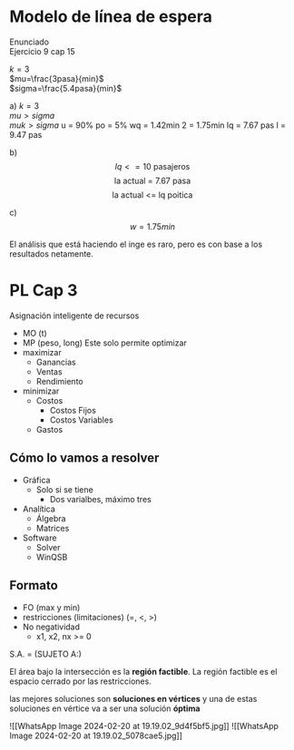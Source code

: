# Modelo de línea de espera
Enunciado  
Ejercicio 9 cap 15

$k=3$  
$mu=\frac{3pasa}{min}$  
$sigma=\frac{5.4pasa}{min}$

a) 
$k=3$  
$mu>sigma$  
$muk>sigma$
u = 90%
po = 5%
wq = 1.42min
2 = 1.75min
lq = 7.67 pas
l = 9.47 pas


b)
$$ 
lq <= 10 \text{ pasajeros}
$$
$$
\text{la actual = 7.67 pasa}
$$
$$
\text{la actual <= lq poitica}
$$

c) 
$$
w = 1.75min
$$

El análisis que está haciendo el inge es raro, pero es con base a los resultados netamente.

# PL Cap 3
Asignación inteligente de recursos
- MO (t)
- MP (peso, long)
Este solo permite optimizar
- maximizar
	- Ganancias
	- Ventas
	- Rendimiento
- minimizar
	- Costos
		- Costos Fijos
		- Costos Variables
	- Gastos

## Cómo lo vamos a resolver
- Gráfica
	- Solo si se tiene
		- Dos varialbes, máximo tres
- Analítica
	- Álgebra
	- Matrices
- Software
	- Solver
	- WinQSB

## Formato
- FO (max y min)
- restricciones (limitaciones) (=, <, >)
- No negatividad
	- x1, x2, nx >= 0


S.A. = (SUJETO A:)

El área bajo la intersección es la **región factible**. La región factible es el espacio cerrado por las restricciones.

las mejores soluciones son **soluciones en vértices** y una de estas soluciones en vértice va a ser una solución **óptima** 

![[WhatsApp Image 2024-02-20 at 19.19.02_9d4f5bf5.jpg]]
![[WhatsApp Image 2024-02-20 at 19.19.02_5078cae5.jpg]]

